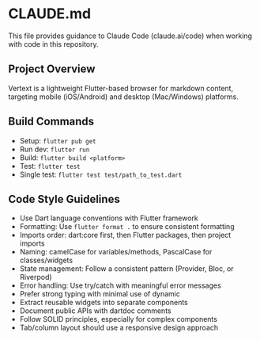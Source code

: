 # CLAUDE.md

This file provides guidance to Claude Code (claude.ai/code) when working with code in this repository.

## Project Overview
Vertext is a lightweight Flutter-based browser for markdown content, targeting mobile (iOS/Android) and desktop (Mac/Windows) platforms.

## Build Commands
- Setup: `flutter pub get`
- Run dev: `flutter run`
- Build: `flutter build <platform>`
- Test: `flutter test`
- Single test: `flutter test test/path_to_test.dart`

## Code Style Guidelines
- Use Dart language conventions with Flutter framework
- Formatting: Use `flutter format .` to ensure consistent formatting
- Imports order: dart:core first, then Flutter packages, then project imports
- Naming: camelCase for variables/methods, PascalCase for classes/widgets
- State management: Follow a consistent pattern (Provider, Bloc, or Riverpod)
- Error handling: Use try/catch with meaningful error messages
- Prefer strong typing with minimal use of dynamic
- Extract reusable widgets into separate components
- Document public APIs with dartdoc comments
- Follow SOLID principles, especially for complex components
- Tab/column layout should use a responsive design approach
